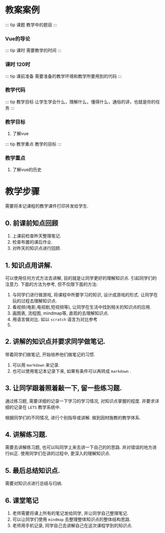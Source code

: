 # 教案案例

::: tip 课题
教学中的题目
:::

### Vue的导论

::: tip 课时
需要教学的时间
:::

### 课时 120时

::: tip 课前准备
需要准备的教学环境和教学所要用到的代码
:::

### 教学代码

::: tip 教学目标
让学生学会什么，理解什么，懂得什么，通俗的讲，也就是你的任务
:::

### 教学目标
1. 了解vue

::: tip 教学重点
教学的目标
:::

### 教学重点
1. 了解vue的历史



# 教学步骤

需要将本记课程的教学课件打印并发给学生.


## 0. 前课前知点回顾

1. 上课前检查昨天整理笔记.
2. 检查布置的课后作业.
3. 对昨天的知识点进行回顾.

## 1. 知识点用讲解.

可以使用任何方式方法去讲解, 目的就是让同学更好的理解知识点. 引起同学们的注意力. 下面的方法为参考, 但不仅限下面的方法:

1. 与同学们进行做游戏, 将课程中所要学习的知识, 设计成游戏的形式. 让同学在玩的过程去理解知识点.
2. 看视频(电影,电视剧,短视频等), 让同学在生活中找到相关的知识点的应用.
3. 画图表, 流程图, mindmap等, 直观的去理解知识点.
4. 用语言做对比. 如以 `scratch` 语言为对比参考
5. 



## 2. 讲解的知识点并要求同学做笔记.

带着同学们做笔记, 开始培养他们做笔记的习惯.

1. 可以用 `markdown` 来记录.
2. 也可以使用笔记本记录下来, 如果有条件可以再转成 `markdown` .


## 3. 让同学跟着照着敲一下, 留一些练习题.

通过练习题, 需要详细的记录一下学习的学习情况, 对知识点掌握的程度. 并要求详细的记录在 `LETS` 教学系统中.

根据同学们的不同情况, 进行个别指导或讲解. 做到因材施教的教学体系.



## 4. 讲解练习题.

需要去讲解练习题, 也可以叫同学上来去讲一下自己的的思路. 并对错误的地方进行纠正. 使用同学们在讲的过程中, 更深入的理解知识点.


## 5. 最后总结知识点.

需要对知识点进行总结与归纳. 


## 6. 课堂笔记

1. 老师需要将课上所有的笔记发给同学, 并让同学自己整理笔记. 
2. 可以让同学们使用 `mindmap` 去整理整体知识点的整体结构思路.
3. 老师用手机记录, 同学自己去讲解自己在这次课程学到的知识点.



